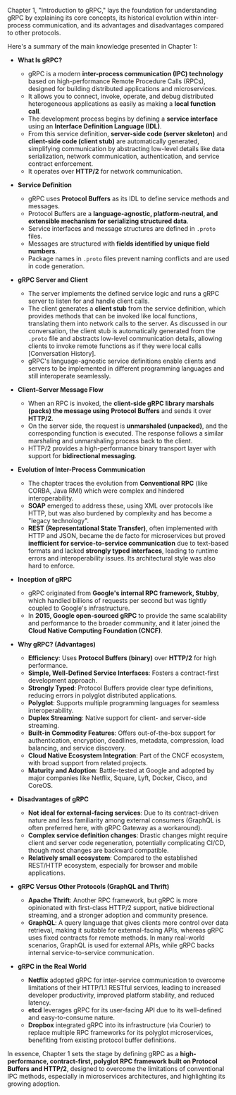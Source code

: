 Chapter 1, "Introduction to gRPC," lays the foundation for understanding gRPC by explaining its core concepts, its historical evolution within inter-process communication, and its advantages and disadvantages compared to other protocols.

Here's a summary of the main knowledge presented in Chapter 1:

- **What Is gRPC?**

  - gRPC is a modern **inter-process communication (IPC) technology** based on high-performance Remote Procedure Calls (RPCs), designed for building distributed applications and microservices.
  - It allows you to connect, invoke, operate, and debug distributed heterogeneous applications as easily as making a **local function call**.
  - The development process begins by defining a **service interface** using an **Interface Definition Language (IDL)**.
  - From this service definition, **server-side code (server skeleton)** and **client-side code (client stub)** are automatically generated, simplifying communication by abstracting low-level details like data serialization, network communication, authentication, and service contract enforcement.
  - It operates over **HTTP/2** for network communication.

- **Service Definition**

  - gRPC uses **Protocol Buffers** as its IDL to define service methods and messages.
  - Protocol Buffers are a **language-agnostic, platform-neutral, and extensible mechanism for serializing structured data**.
  - Service interfaces and message structures are defined in `.proto` files.
  - Messages are structured with **fields identified by unique field numbers**.
  - Package names in `.proto` files prevent naming conflicts and are used in code generation.

- **gRPC Server and Client**

  - The server implements the defined service logic and runs a gRPC server to listen for and handle client calls.
  - The client generates a **client stub** from the service definition, which provides methods that can be invoked like local functions, translating them into network calls to the server. As discussed in our conversation, the client stub is automatically generated from the `.proto` file and abstracts low-level communication details, allowing clients to invoke remote functions as if they were local calls [Conversation History].
  - gRPC's language-agnostic service definitions enable clients and servers to be implemented in different programming languages and still interoperate seamlessly.

- **Client–Server Message Flow**

  - When an RPC is invoked, the **client-side gRPC library marshals (packs) the message using Protocol Buffers** and sends it over **HTTP/2**.
  - On the server side, the request is **unmarshaled (unpacked)**, and the corresponding function is executed. The response follows a similar marshaling and unmarshaling process back to the client.
  - HTTP/2 provides a high-performance binary transport layer with support for **bidirectional messaging**.

- **Evolution of Inter-Process Communication**

  - The chapter traces the evolution from **Conventional RPC** (like CORBA, Java RMI) which were complex and hindered interoperability.
  - **SOAP** emerged to address these, using XML over protocols like HTTP, but was also burdened by complexity and has become a "legacy technology".
  - **REST (Representational State Transfer)**, often implemented with HTTP and JSON, became the de facto for microservices but proved **inefficient for service-to-service communication** due to text-based formats and lacked **strongly typed interfaces**, leading to runtime errors and interoperability issues. Its architectural style was also hard to enforce.

- **Inception of gRPC**

  - gRPC originated from **Google's internal RPC framework, Stubby**, which handled billions of requests per second but was tightly coupled to Google's infrastructure.
  - In **2015, Google open-sourced gRPC** to provide the same scalability and performance to the broader community, and it later joined the **Cloud Native Computing Foundation (CNCF)**.

- **Why gRPC? (Advantages)**

  - **Efficiency**: Uses **Protocol Buffers (binary)** over **HTTP/2** for high performance.
  - **Simple, Well-Defined Service Interfaces**: Fosters a contract-first development approach.
  - **Strongly Typed**: Protocol Buffers provide clear type definitions, reducing errors in polyglot distributed applications.
  - **Polyglot**: Supports multiple programming languages for seamless interoperability.
  - **Duplex Streaming**: Native support for client- and server-side streaming.
  - **Built-in Commodity Features**: Offers out-of-the-box support for authentication, encryption, deadlines, metadata, compression, load balancing, and service discovery.
  - **Cloud Native Ecosystem Integration**: Part of the CNCF ecosystem, with broad support from related projects.
  - **Maturity and Adoption**: Battle-tested at Google and adopted by major companies like Netflix, Square, Lyft, Docker, Cisco, and CoreOS.

- **Disadvantages of gRPC**

  - **Not ideal for external-facing services**: Due to its contract-driven nature and less familiarity among external consumers (GraphQL is often preferred here, with gRPC Gateway as a workaround).
  - **Complex service definition changes**: Drastic changes might require client and server code regeneration, potentially complicating CI/CD, though most changes are backward compatible.
  - **Relatively small ecosystem**: Compared to the established REST/HTTP ecosystem, especially for browser and mobile applications.

- **gRPC Versus Other Protocols (GraphQL and Thrift)**

  - **Apache Thrift**: Another RPC framework, but gRPC is more opinionated with first-class HTTP/2 support, native bidirectional streaming, and a stronger adoption and community presence.
  - **GraphQL**: A query language that gives clients more control over data retrieval, making it suitable for external-facing APIs, whereas gRPC uses fixed contracts for remote methods. In many real-world scenarios, GraphQL is used for external APIs, while gRPC backs internal service-to-service communication.

- **gRPC in the Real World**
  - **Netflix** adopted gRPC for inter-service communication to overcome limitations of their HTTP/1.1 RESTful services, leading to increased developer productivity, improved platform stability, and reduced latency.
  - **etcd** leverages gRPC for its user-facing API due to its well-defined and easy-to-consume nature.
  - **Dropbox** integrated gRPC into its infrastructure (via Courier) to replace multiple RPC frameworks for its polyglot microservices, benefiting from existing protocol buffer definitions.

In essence, Chapter 1 sets the stage by defining gRPC as a **high-performance, contract-first, polyglot RPC framework built on Protocol Buffers and HTTP/2**, designed to overcome the limitations of conventional IPC methods, especially in microservices architectures, and highlighting its growing adoption.
